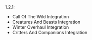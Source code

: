 1.2.1:
- Call Of The Wild Integration
- Creatures And Beasts Integration
- Winter Overhaul Integration
- Critters And Companions Integration